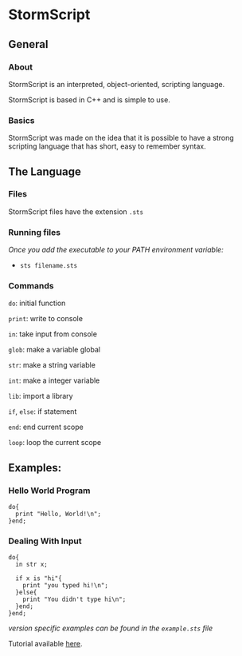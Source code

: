 # StormScript

## General

### About

StormScript is an interpreted, object-oriented, scripting language. 

StormScript is based in C++ and is simple to use.

### Basics

StormScript was made on the idea that it is possible to have a strong scripting language that has short, easy to remember syntax.

## The Language

### Files

StormScript files have the extension `.sts`

### Running files

_Once you add the executable to your PATH environment variable:_

* `sts filename.sts`


### Commands

`do`: initial function

`print`: write to console

`in`: take input from console

`glob`: make a variable global

`str`: make a string variable

`int`: make a integer variable

`lib`: import a library

`if`, `else`: if statement

`end`: end current scope

`loop`: loop the current scope

## Examples:

### Hello World Program

```
do{
  print "Hello, World!\n";
}end;
```

### Dealing With Input

```
do{
  in str x;

  if x is "hi"{
    print "you typed hi!\n";
  }else{
    print "You didn't type hi\n";
  }end;
}end;
```

_version specific examples can be found in the `example.sts` file_

Tutorial available [here](https://stormprograms.com/stormscript/helloworld).
